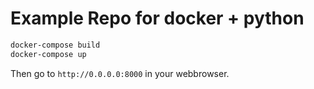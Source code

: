 # Example Repo for docker + python

```bash
docker-compose build
docker-compose up
```

Then go to ``http://0.0.0.0:8000`` in your webbrowser.

